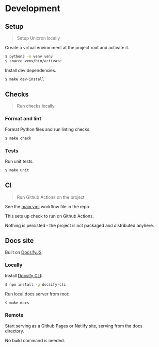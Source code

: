 # Development


## Setup
> Setup Unicron locally

Create a virtual environment at the project root and activate it.

```bash
$ python3 -m venv venv
$ source venv/bin/activate
```

Install dev dependencies.

```bash
$ make dev-install
```


## Checks
> Run checks locally

### Format and lint

Format Python files and run linting checks.

```bash
$ make check
```

### Tests

Run unit tests.

```bash
$ make unit
```


## CI
> Run Github Actions on the project

See the [main.yml](https://github.com/MichaelCurrin/unicron/blob/master/.github/workflows/main.yml) workflow file in the repo.

This sets up check to run on Github Actions.

Nothing is persisted - the project is not packaged and distributed anyhere.


## Docs site

Built on [DocsifyJS](docsify.js.org/).

### Locally

Install [Docsify CLI](https://www.npmjs.com/package/docsify-cli):

```bash
$ npm install -g docsify-cli
```

Run local docs server from root:

```bash
$ make docs
```

### Remote

Start serving as a Github Pages or Netlify site, serving from the docs directory.

No build command is needed.
